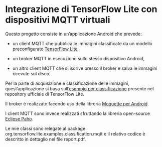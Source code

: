 # Integrazione di TensorFlow Lite con dispositivi MQTT virtuali

Questo progetto consiste in un’applicazione Android che prevede:

* un client MQTT che pubblica le immagini classificate da un modello preconfigurato [TensorFlow Lite](https://tensorflow.org/lite),

* un broker MQTT in esecuzione sullo stesso dispositivo Android,

* un altro client MQTT che si iscrive presso il broker e salva le immagini ricevute sul disco.

Per la parte di acquisizione e classificazione delle immagini, quest’applicazione si basa sull’[esempio per classificazione](https://github.com/tensorflow/examples/tree/master/lite/examples/image_classification/android) presente nel repository ufficiale di TensorFlow Lite.

Il broker è realizzato facendo uso della libreria [Moquette per Android](https://github.com/technocreatives/moquette).

I client MQTT sono invece realizzati sfruttando la libreria open-source [Eclipse Paho](https://github.com/eclipse/paho.mqtt.android).

Le mie classi sono relegate al package org.tensorflow.lite.examples.classification.mqtt e il relativo codice è descritto in dettaglio nel file report.pdf.